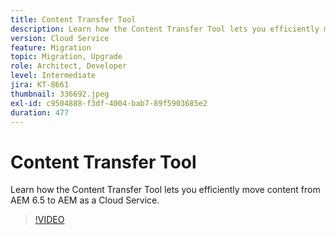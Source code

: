 ```yaml
---
title: Content Transfer Tool
description: Learn how the Content Transfer Tool lets you efficiently move content from AEM 6.5 to AEM as a Cloud Service.
version: Cloud Service
feature: Migration
topic: Migration, Upgrade
role: Architect, Developer
level: Intermediate
jira: KT-8661
thumbnail: 336692.jpeg
exl-id: c9504888-f3df-4004-bab7-89f5903685e2
duration: 477
---
```

# Content Transfer Tool

Learn how the Content Transfer Tool lets you efficiently move content from AEM 6.5 to AEM as a Cloud Service.

>[!VIDEO](https://video.tv.adobe.com/v/336692?quality=12&learn=on)
